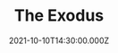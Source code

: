 ---
title: "The Exodus"
image: https://i.imgur.com/vx7Kyby.png
date: 2021-10-10T14:30:00.000Z
video:
  type: vimeo
  id: 628536319
speaker:
    name: "Bart Wilkins"
    permalink: "bart-wilkins"
series: "babylon"
---